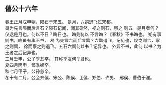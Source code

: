 ## 僖公十六年
春王正月戊申朔，陨石于宋五。 是月，六鹢退飞过宋都。  
曷为先言陨而后言石？陨石记闻，闻其磌然，视之则石，察之
则五。是月者何？仅逮是月也。何以不日？晦日也。 晦则何以
不言晦？《春秋》不书晦也。 朔有事则书，晦虽有事不书。 曷
为先言六而后言鹢？六鹢退飞，记见也，视之则六，察之则鹢，
徐而察之则退飞。五石六鹢何以书？记异也。 外异不书，此何
以书？为王者之后记异也。  
三月壬申，公子季友卒。 其称季友何？贤也。  
夏四月丙申，鄫季姬卒。  
秋七月甲子，公孙慈卒。  
冬十有二月，公会齐侯、宋公、陈侯、卫侯、郑伯、许男、
邢侯、曹伯于淮。  

